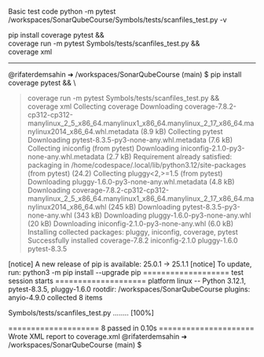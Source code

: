 Basic test code 
python -m pytest /workspaces/SonarQubeCourse/Symbols/tests/scanfiles_test.py -v


pip install coverage pytest && \
coverage run -m pytest Symbols/tests/scanfiles_test.py && \
coverage xml

---

@rifaterdemsahin ➜ /workspaces/SonarQubeCourse (main) $ pip install coverage pytest && \
> coverage run -m pytest Symbols/tests/scanfiles_test.py && \
> coverage xml
Collecting coverage
  Downloading coverage-7.8.2-cp312-cp312-manylinux_2_5_x86_64.manylinux1_x86_64.manylinux_2_17_x86_64.manylinux2014_x86_64.whl.metadata (8.9 kB)
Collecting pytest
  Downloading pytest-8.3.5-py3-none-any.whl.metadata (7.6 kB)
Collecting iniconfig (from pytest)
  Downloading iniconfig-2.1.0-py3-none-any.whl.metadata (2.7 kB)
Requirement already satisfied: packaging in /home/codespace/.local/lib/python3.12/site-packages (from pytest) (24.2)
Collecting pluggy<2,>=1.5 (from pytest)
  Downloading pluggy-1.6.0-py3-none-any.whl.metadata (4.8 kB)
Downloading coverage-7.8.2-cp312-cp312-manylinux_2_5_x86_64.manylinux1_x86_64.manylinux_2_17_x86_64.manylinux2014_x86_64.whl (245 kB)
Downloading pytest-8.3.5-py3-none-any.whl (343 kB)
Downloading pluggy-1.6.0-py3-none-any.whl (20 kB)
Downloading iniconfig-2.1.0-py3-none-any.whl (6.0 kB)
Installing collected packages: pluggy, iniconfig, coverage, pytest
Successfully installed coverage-7.8.2 iniconfig-2.1.0 pluggy-1.6.0 pytest-8.3.5

[notice] A new release of pip is available: 25.0.1 -> 25.1.1
[notice] To update, run: python3 -m pip install --upgrade pip
=================== test session starts ====================
platform linux -- Python 3.12.1, pytest-8.3.5, pluggy-1.6.0
rootdir: /workspaces/SonarQubeCourse
plugins: anyio-4.9.0
collected 8 items                                          

Symbols/tests/scanfiles_test.py ........             [100%]

==================== 8 passed in 0.10s =====================
Wrote XML report to coverage.xml
@rifaterdemsahin ➜ /workspaces/SonarQubeCourse (main) $ 